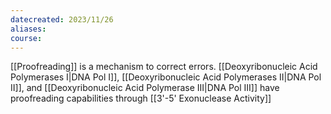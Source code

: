 ```yaml
---
datecreated: 2023/11/26
aliases: 
course:
---
```

[[Proofreading]] is a mechanism to correct errors.
[[Deoxyribonucleic Acid Polymerases I|DNA Pol I]], [[Deoxyribonucleic Acid Polymerases II|DNA Pol II]], and [[Deoxyribonucleic Acid Polymerase III|DNA Pol III]] have proofreading capabilities through [[3'-5' Exonuclease Activity]] 
